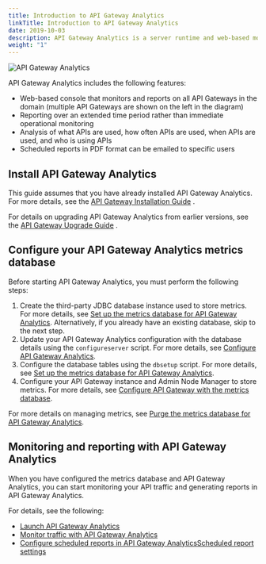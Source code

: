 ```yaml
---
title: Introduction to API Gateway Analytics
linkTitle: Introduction to API Gateway Analytics
date: 2019-10-03
description: API Gateway Analytics is a server runtime and web-based monitoring and reporting console that enables you to generate scheduled reports and analyze API use over time in multiple API Gateways across the domain.
weight: "1"
---
```


![API Gateway Analytics](/Images/docbook/images/concepts/reporter.png)

API Gateway Analytics includes the following features:

* Web-based console that monitors and reports on all API Gateways in the domain (multiple API Gateways are shown on the left in the diagram)
* Reporting over an extended time period rather than immediate operational monitoring
* Analysis of what APIs are used, how often APIs are used, when APIs are used, and who is using APIs
* Scheduled reports in PDF format can be emailed to specific users

## Install API Gateway Analytics

This guide assumes that you have already installed API Gateway Analytics. For more details, see the
[API Gateway Installation Guide](/bundle/APIGateway_77_InstallationGuide_allOS_en_HTML5/)
.

For details on upgrading API Gateway Analytics from earlier versions, see the
[API Gateway Upgrade Guide](/bundle/APIGateway_77_UpgradeGuide_allOS_en_HTML5)
.

## Configure your API Gateway Analytics metrics database

Before starting API Gateway Analytics, you must perform the following steps:

1. Create the third-party JDBC database instance used to store metrics. For more details, see [Set up the metrics database for API Gateway Analytics](/docs/apimanager_analytics/metrics_db_install). Alternatively, if you already have an existing database, skip to the next step.
2. Update your API Gateway Analytics configuration with the database details using the `configureserver` script. For more details, see [Configure API Gateway Analytics](/docs/apimanager_analytics/analytics_config).
3. Configure the database tables using the `dbsetup` script. For more details, see [Set up the metrics database for API Gateway Analytics](/docs/apimanager_analytics/metrics_db_install).
4. Configure your API Gateway instance and Admin Node Manager to store metrics. For more details, see [Configure API Gateway with the metrics database](/docs/apimanager_analytics/metrics_gw_config).

For more details on managing metrics, see [Purge the metrics database for API Gateway Analytics](/docs/apimanager_analytics/metrics_db_purge).

## Monitoring and reporting with API Gateway Analytics

When you have configured the metrics database and API Gateway Analytics, you can start monitoring your API traffic and generating reports in API Gateway Analytics.

For details, see the following:

* [Launch API Gateway Analytics](/docs/apimanager_analytics/analytics_start)
* [Monitor traffic with API Gateway Analytics](/docs/apimanager_analytics/analytics_monitoring)
* [Configure scheduled reports in API Gateway AnalyticsScheduled report settings](/docs/apimanager_analytics/analytics_scheduled_reports)
